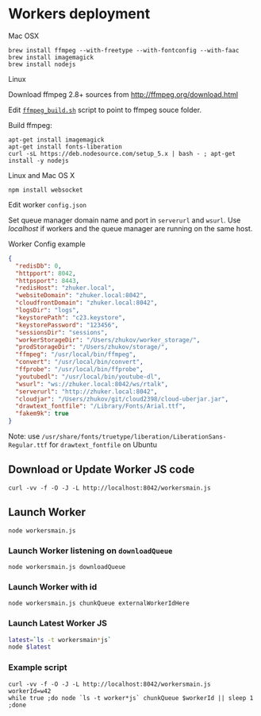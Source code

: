# Workers deployment

Mac OSX

```
brew install ffmpeg --with-freetype --with-fontconfig --with-faac
brew install imagemagick
brew install nodejs
```

Linux

Download ffmpeg 2.8+ sources from http://ffmpeg.org/download.html

Edit [`ffmpeg_build.sh`](ffmpeg_build.sh) script to point to ffmpeg souce folder.

Build ffmpeg:

```
apt-get install imagemagick
apt-get install fonts-liberation
curl -sL https://deb.nodesource.com/setup_5.x | bash - ; apt-get install -y nodejs
```

Linux and Mac OS X

```npm install websocket```

Edit worker `config.json`

Set queue manager domain name and port in `serverurl` and `wsurl`. Use *localhost* if workers and the queue manager are running on the same host.

Worker Config example
```json
{
  "redisDb": 0,
  "httpport": 8042,
  "httpsport": 8443,
  "redisHost": "zhuker.local",
  "websiteDomain": "zhuker.local:8042",
  "cloudfrontDomain": "zhuker.local:8042",
  "logsDir": "logs",
  "keystorePath": "c23.keystore",
  "keystorePassword": "123456",
  "sessionsDir": "sessions",
  "workerStorageDir": "/Users/zhukov/worker_storage/",
  "prodStorageDir": "/Users/zhukov/storage/",
  "ffmpeg": "/usr/local/bin/ffmpeg",
  "convert": "/usr/local/bin/convert",
  "ffprobe": "/usr/local/bin/ffprobe",
  "youtubedl": "/usr/local/bin/youtube-dl",
  "wsurl": "ws://zhuker.local:8042/ws/rtalk",
  "serverurl": "http://zhuker.local:8042",
  "cloudjar": "/Users/zhukov/git/cloud2398/cloud-uberjar.jar",
  "drawtext_fontfile": "/Library/Fonts/Arial.ttf",
  "fakem9k": true
}
```
Note: use `/usr/share/fonts/truetype/liberation/LiberationSans-Regular.ttf` for `drawtext_fontfile` on Ubuntu

## Download or Update Worker JS code

```curl -vv -f -O -J -L http://localhost:8042/workersmain.js```

## Launch Worker

```node workersmain.js```

### Launch Worker listening on `downloadQueue`

```node workersmain.js downloadQueue```

### Launch Worker with id

```node workersmain.js chunkQueue externalWorkerIdHere```

### Launch Latest Worker JS
```bash
latest=`ls -t workersmain*js`
node $latest
```

### Example script
```
curl -vv -f -O -J -L http://localhost:8042/workersmain.js
workerId=w42
while true ;do node `ls -t worker*js` chunkQueue $workerId || sleep 1 ;done
```
